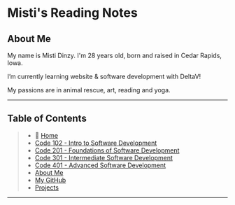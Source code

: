 
# Misti's Reading Notes

## About Me

My name is Misti Dinzy. I'm 28 years old, born and raised in Cedar Rapids, Iowa.

I’m currently learning website & software development with DeltaV!

My passions are in animal rescue, art, reading and yoga.

_____

## Table of Contents

> * 🏡 [Home](README.md)
> * [Code 102 - Intro to Software Development](102home.md)
> * [Code 201 - Foundations of Software Development](201home.md)
> * [Code 301 - Intermediate Software Development](301home.md)
> * [Code 401 - Advanced Software Development](401home.md)
> * [About Me](https://mistidinzy.github.io/AboutMe/)
> * [My GitHub](https://github.com/mistidinzy)
> * [Projects](projects.md)

_____
